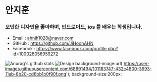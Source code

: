 
# 안지훈
### 모던한 디자인을 좋아하며, 안드로이드, ios 를 배우는 학생입니다.
- Email : ahnjh1028@naver.com
- GitHub : https://github.com/JiHoonAHN
- Facebook : https://www.facebook.com/profile.php?id=100026056959272

![Anurag's github stats](https://github-readme-stats.vercel.app/api?username=JiHoonAHN&show_icons=true&theme=tokyonight)
![Design](https://user-images.githubusercontent.com/68891494/101183747-432c4800-3693-11eb-8b20-cd6bb1b0f90f.png)
background-image:url('https://user-images.githubusercontent.com/68891494/101183747-432c4800-3693-11eb-8b20-cd6bb1b0f90f.png');
background-size:200px;

